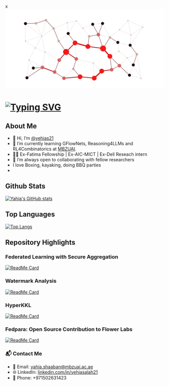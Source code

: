 x[<img src="https://raw.githubusercontent.com/yehias21/yehias21/master/graph.gif" alt="👋 Hi there! I'm Yahia Salaheldin Shaaban" title="👋 Hi there! I'm Yahia Salaheldin Shaaban"/>](https://github.com/yehias21)
# [![Typing SVG](https://readme-typing-svg.demolab.com?font=Fira+Code&pause=1000&width=450&lines=I+am+Yahia+Salaheldin+Shaaban;Msc.+Student+in+MBZUAI;Working+on+AI4Science%2C+Reasoning4LLMs)](https://git.io/typing-svg)
## About Me
- 👋 Hi, I’m [@yehias21](https://www.yehias21.github.io/)
- 🌱 I’m currently learning GFlowNets, Reasoning4LLMs and RL4Combinatorics at [MBZUAI](https://mbzuai.ac.ae/).
- 👨‍💼 Ex-Fatima Fellowship | Ex-AIC-MICT | Ex-Dell Reseach intern
- 👯 I’m always open to collaborating with fellow researchers
- I love Boxing, kayaking, doing BBQ parties
- 
## Github Stats
[![Yahia's GitHub stats](https://github-readme-stats.vercel.app/api?username=yehias21&show_icons=true&theme=radical)](https://github.com/anuraghazra/github-readme-stats)

## Top Languages

[![Top Langs](https://github-readme-stats.vercel.app/api/top-langs/?username=yehias21&layout=compact&theme=radical)](https://github.com/anuraghazra/github-readme-stats)

## Repository Highlights

### Federated Learning with Secure Aggregation
[![ReadMe Card](https://github-readme-stats.vercel.app/api/pin/?username=yehias21&repo=FedRs&theme=radical)](https://github.com/yehias21/FedRs)

### Watermark Analysis
[![ReadMe Card](https://github-readme-stats.vercel.app/api/pin/?username=yehias21&repo=Watermark-Analysis&theme=radical)](https://github.com/yehias21/Watermark-Analysis)

### HyperKKL
[![ReadMe Card](https://github-readme-stats.vercel.app/api/pin/?username=yehias21&repo=HyperKKL&theme=radical)](https://github.com/yehias21/HyperKKL)

### Fedpara: Open Source Contribution to Flower Labs
[![ReadMe Card](https://github-readme-stats.vercel.app/api/pin/?username=yehias21&repo=Fedpara&theme=radical)](https://github.com/yehias21/flower)

### 📬 Contact Me

- 📧 Email: [yahia.shaaban@mbzuai.ac.ae](mailto:yahia.shaaban@mbzuai.ac.ae)
- 🌐 LinkedIn: [linkedin.com/in/yehiasalah21](https://www.linkedin.com/in/yehiasalah21/)
- 📱 Phone: +971502631423

